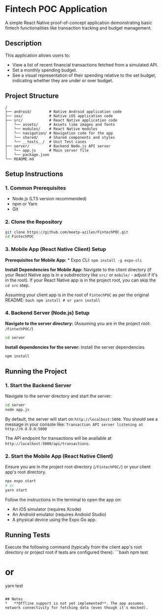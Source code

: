 # Fintech POC Application

A simple React Native proof-of-concept application demonstrating basic fintech functionalities like transaction tracking and budget management.

## Description

This application allows users to:
*   View a list of recent financial transactions fetched from a simulated API.
*   Set a monthly spending budget.
*   See a visual representation of their spending relative to the set budget, indicating whether they are under or over budget.

## Project Structure

```
/
├── android/        # Native Android application code
├── ios/            # Native iOS application code
├── src/            # React Native application code
│   └── assets/     # Assets like images and fonts
│   └── modules/    # React Native modules
│   └── navigation/ # Navigation code for the app
│   └── shared/     # Shared components and styles
│   └── __tests__/  # Unit Test cases
├── server/         # Backend Node.js API server
│   └── app.js      # Main server file
│   └── package.json
└── README.md
```

## Setup Instructions

### 1. Common Prerequisites

*   Node.js (LTS version recommended)
*   npm or Yarn
*   Git

### 2. Clone the Repository

```bash
git clone https://github.com/meetp-azilen/FintechPOC.git
cd FintechPOC
```

### 3. Mobile App (React Native Client) Setup

**Prerequisites for Mobile App:**
    *   Expo CLI: `npm install -g expo-cli`

**Install Dependencies for Mobile App:**
Navigate to the client directory (if your React Native app is in a subdirectory like `src/` or `mobile/` - adjust if it's in the root). If your React Native app is in the project root, you can skip the `cd src` step.

Assuming your client app is in the root of `FintechPOC` as per the original README:
    ```bash
    npm install
    # or
    yarn install
    ```

### 4. Backend Server (Node.js) Setup

**Navigate to the server directory:**
(Assuming you are in the project root: `/FintechPOC/`)
```bash
cd server
```

**Install dependencies for the server:**
Install the server dependencies
```bash
npm install
```

## Running the Project

### 1. Start the Backend Server

Navigate to the server directory and start the server:
```bash
cd server
node app.js
```
By default, the server will start on `http://localhost:5000`. You should see a message in your console like:
`Transaction API server listening at http://0.0.0.0:5000`

The API endpoint for transactions will be available at `http://localhost:5000/api/transactions`.

### 2. Start the Mobile App (React Native Client)

Ensure you are in the project root directory (`/FintechPOC/`) or your client app's root directory.
```bash
npx expo start
# or
yarn start
```
Follow the instructions in the terminal to open the app on:
*   An iOS simulator (requires Xcode)
*   An Android emulator (requires Android Studio)
*   A physical device using the Expo Go app.

## Running Tests

Execute the following command (typically from the client app's root directory or project root if tests are configured there):
    ```bash
npm test
# or
yarn test
```

## Notes
*   **Offline support is not yet implemented**. The app assumes network connectivity for fetching data (even though it's mocked).